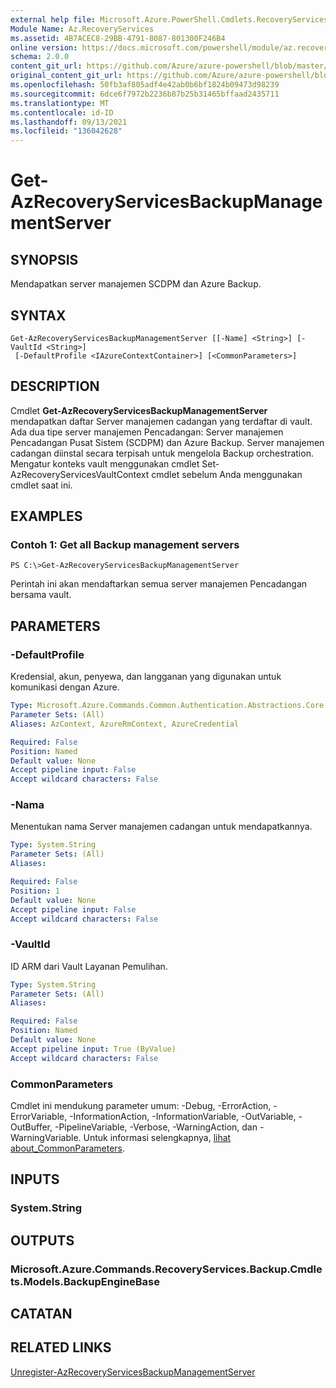 ```yaml
---
external help file: Microsoft.Azure.PowerShell.Cmdlets.RecoveryServices.Backup.dll-Help.xml
Module Name: Az.RecoveryServices
ms.assetid: 4B7ACEC8-29BB-4791-8087-801300F246B4
online version: https://docs.microsoft.com/powershell/module/az.recoveryservices/get-azrecoveryservicesbackupmanagementserver
schema: 2.0.0
content_git_url: https://github.com/Azure/azure-powershell/blob/master/src/RecoveryServices/RecoveryServices/help/Get-AzRecoveryServicesBackupManagementServer.md
original_content_git_url: https://github.com/Azure/azure-powershell/blob/master/src/RecoveryServices/RecoveryServices/help/Get-AzRecoveryServicesBackupManagementServer.md
ms.openlocfilehash: 50fb3af805adf4e42ab0b6bf1824b09473d98239
ms.sourcegitcommit: 6dce6f7972b2236b87b25b31465bffaad2435711
ms.translationtype: MT
ms.contentlocale: id-ID
ms.lasthandoff: 09/13/2021
ms.locfileid: "136042628"
---
```

# Get-AzRecoveryServicesBackupManagementServer

## SYNOPSIS
Mendapatkan server manajemen SCDPM dan Azure Backup.

## SYNTAX

```
Get-AzRecoveryServicesBackupManagementServer [[-Name] <String>] [-VaultId <String>]
 [-DefaultProfile <IAzureContextContainer>] [<CommonParameters>]
```

## DESCRIPTION
Cmdlet **Get-AzRecoveryServicesBackupManagementServer** mendapatkan daftar Server manajemen cadangan yang terdaftar di vault.
Ada dua tipe server manajemen Pencadangan: Server manajemen Pencadangan Pusat Sistem (SCDPM) dan Azure Backup.
Server manajemen cadangan diinstal secara terpisah untuk mengelola Backup orchestration.
Mengatur konteks vault menggunakan cmdlet Set-AzRecoveryServicesVaultContext cmdlet sebelum Anda menggunakan cmdlet saat ini.

## EXAMPLES

### Contoh 1: Get all Backup management servers
```
PS C:\>Get-AzRecoveryServicesBackupManagementServer
```

Perintah ini akan mendaftarkan semua server manajemen Pencadangan bersama vault.

## PARAMETERS

### -DefaultProfile
Kredensial, akun, penyewa, dan langganan yang digunakan untuk komunikasi dengan Azure.

```yaml
Type: Microsoft.Azure.Commands.Common.Authentication.Abstractions.Core.IAzureContextContainer
Parameter Sets: (All)
Aliases: AzContext, AzureRmContext, AzureCredential

Required: False
Position: Named
Default value: None
Accept pipeline input: False
Accept wildcard characters: False
```

### -Nama
Menentukan nama Server manajemen cadangan untuk mendapatkannya.

```yaml
Type: System.String
Parameter Sets: (All)
Aliases:

Required: False
Position: 1
Default value: None
Accept pipeline input: False
Accept wildcard characters: False
```

### -VaultId
ID ARM dari Vault Layanan Pemulihan.

```yaml
Type: System.String
Parameter Sets: (All)
Aliases:

Required: False
Position: Named
Default value: None
Accept pipeline input: True (ByValue)
Accept wildcard characters: False
```

### CommonParameters
Cmdlet ini mendukung parameter umum: -Debug, -ErrorAction, -ErrorVariable, -InformationAction, -InformationVariable, -OutVariable, -OutBuffer, -PipelineVariable, -Verbose, -WarningAction, dan -WarningVariable. Untuk informasi selengkapnya, [lihat about_CommonParameters](http://go.microsoft.com/fwlink/?LinkID=113216).

## INPUTS

### System.String

## OUTPUTS

### Microsoft.Azure.Commands.RecoveryServices.Backup.Cmdlets.Models.BackupEngineBase

## CATATAN

## RELATED LINKS

[Unregister-AzRecoveryServicesBackupManagementServer](./Unregister-AzRecoveryServicesBackupManagementServer.md)


